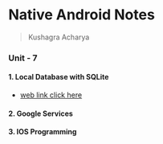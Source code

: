 # Native Android Notes

> Kushagra Acharya

### Unit - 7

#### 1. Local Database with SQLite

- [web link click here](/bca_android/index2.md)

#### 2. Google Services

#### 3. IOS Programming
